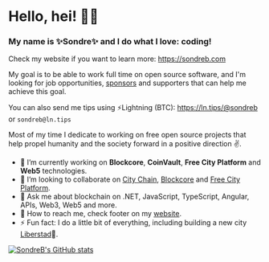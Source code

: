 # Hello, hei! 💛🖤

### My name is ✨**Sondre**✨ and I do what I love: coding!

Check my website if you want to learn more: https://sondreb.com

My goal is to be able to work full time on open source software, and I'm looking for job opportunities, [sponsors](https://github.com/sponsors/sondreb) and supporters that can help me achieve this goal.

You can also send me tips using ⚡Lightning (BTC): https://ln.tips/@sondreb or `sondreb@ln.tips`

Most of my time I dedicate to working on free open source projects that help propel humanity and the society forward in a positive direction ✌️.

- 🔨 I’m currently working on **Blockcore**, **CoinVault**, **Free City Platform** and **Web5** technologies.
- 👯 I’m looking to collaborate on [City Chain](https://www.city-chain.org/), [Blockcore](https://www.blockcore.net/) and  [Free City Platform](https://freeplatform.city/).
- 💬 Ask me about blockchain on .NET, JavaScript, TypeScript, Angular, APIs, Web3, Web5 and more.
- 💌 How to reach me, check footer on my [website](https://www.sondreb.com).
- ⚡ Fun fact: I do a little bit of everything, including building a new city [Liberstad](https://www.liberstad.com)🏡.

[![SondreB's GitHub stats](https://github-readme-stats.vercel.app/api?username=sondreb&count_private=true&theme=dark&include_all_commits=true)](#)
